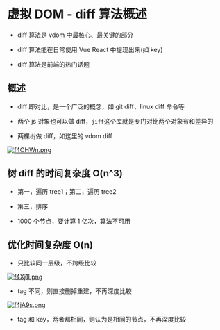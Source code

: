 # 虚拟 DOM - diff 算法概述

- diff 算法是 vdom 中最核心、最关键的部分

- diff 算法能在日常使用 Vue React 中提现出来(如 key)

- diff 算法是前端的热门话题

## 概述

- diff 即对比，是一个广泛的概念，如 git diff、linux diff 命令等

- 两个 js 对象也可以做 diff，`jiff`这个库就是专门对比两个对象有和差异的

- 两棵树做 diff，如这里的 vdom diff

[![f4OHWn.png](https://z3.ax1x.com/2021/08/17/f4OHWn.png)](https://imgtu.com/i/f4OHWn)

## 树 diff 的时间复杂度 O(n^3)

- 第一，遍历 tree1；第二，遍历 tree2

- 第三，排序

- 1000 个节点，要计算 1 亿次，算法不可用

## 优化时间复杂度 O(n)

- 只比较同一层级，不跨级比较

[![f4Xj1I.png](https://z3.ax1x.com/2021/08/17/f4Xj1I.png)](https://imgtu.com/i/f4Xj1I)

- tag 不同，则直接删掉重建，不再深度比较

[![f4jA9s.png](https://z3.ax1x.com/2021/08/17/f4jA9s.png)](https://imgtu.com/i/f4jA9s)

- tag 和 key，两者都相同，则认为是相同的节点，不再深度比较

